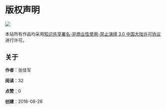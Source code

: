 # 版权声明

[![](https://licensebuttons.net/l/by-nc-nd/3.0/cn/88x31.png)](http://creativecommons.org/licenses/by-nc-nd/3.0/cn/)

本站所有作品均采用[知识共享署名-非商业性使用-禁止演绎 3.0 中国大陆许可协议](http://creativecommons.org/licenses/by-nc-nd/3.0/cn/)进行许可。

关于
---

__作者__：张佳军

__阅读__：32

__点赞__：0

__创建__：2016-08-26
